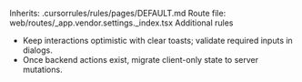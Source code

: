 Inherits: .cursorrules/rules/pages/DEFAULT.md
Route file: web/routes/_app.vendor.settings._index.tsx
Additional rules
- Keep interactions optimistic with clear toasts; validate required inputs in dialogs.
- Once backend actions exist, migrate client-only state to server mutations.
